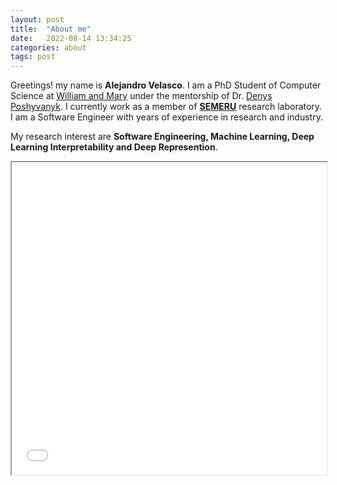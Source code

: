```yaml
---
layout: post
title:  "About me"
date:   2022-08-14 13:34:25
categories: about
tags: post
---
```


Greetings! my name is **Alejandro Velasco**. I am a PhD Student of Computer Science at [William and Mary](https://www.wm.edu) under the mentorship of Dr. [Denys Poshyvanyk](https://www.cs.wm.edu/~denys/index.html). I currently work as a member of **[SEMERU](https://www.cs.wm.edu/semeru/)** research laboratory. I am a Software Engineer with years of experience in research and industry.

My research interest are **Software Engineering, Machine Learning, Deep Learning Interpretability and Deep Represention**. 


<iframe src="/assets/pdf/curriculum.pdf#toolbar=0" width="100%" height="500px">



